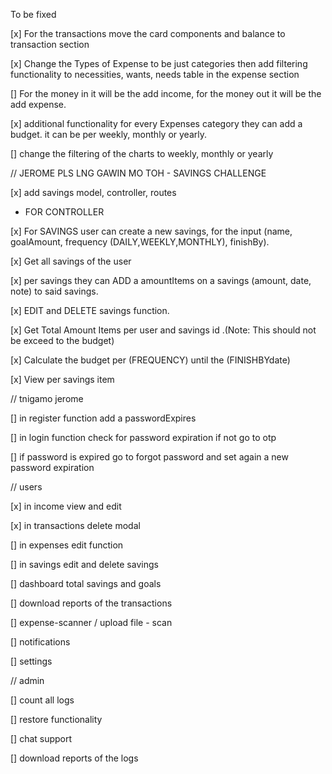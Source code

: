 To be fixed


[x] For the transactions move the card components and balance to transaction section

[x] Change the Types of Expense to be just categories then add filtering functionality to necessities, wants, needs table  in the expense section

[] For the money in it will be the add income, for the money out it will be the add expense.

[x] additional functionality for every Expenses category they can add a budget. it can be per weekly, monthly or yearly.

[] change the filtering of the charts to weekly, monthly or yearly



// JEROME PLS LNG GAWIN MO TOH - SAVINGS CHALLENGE

[x] add savings model, controller, routes 

- FOR CONTROLLER

[x] For SAVINGS user can create a new savings, for the input (name, goalAmount, frequency (DAILY,WEEKLY,MONTHLY), finishBy).

[x] Get all savings of the user

[x] per savings they can ADD a amountItems on a savings (amount, date, note) to said savings. 

[x] EDIT and DELETE savings function.

[x] Get Total Amount Items per user and savings id .(Note: This should not be exceed to the budget)
      
[x] Calculate the budget per (FREQUENCY) until the (FINISHBYdate)

[x] View per savings item 



// tnigamo jerome

[] in register function add a passwordExpires

[] in login function check for password expiration if not go to otp

[] if password is expired go to forgot password and set again a new password expiration


// users

[x] in income view and edit 

[x] in transactions delete modal

[] in expenses edit function

[] in savings edit and delete savings

[] dashboard total savings and goals

[] download reports of the transactions

[] expense-scanner / upload file - scan


[] notifications

[] settings




// admin

[] count all logs

[] restore functionality

[] chat support

[] download reports of the logs
